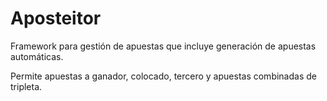 # Aposteitor
Framework para gestión de apuestas que incluye generación de apuestas automáticas.

Permite apuestas a ganador, colocado, tercero y apuestas combinadas de tripleta.
